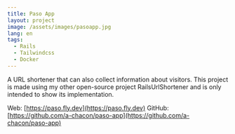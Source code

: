 ```yaml
---
title: Paso App
layout: project
image: /assets/images/pasoapp.jpg
lang: en
tags:
  - Rails
  - Tailwindcss
  - Docker
---
```

A URL shortener that can also collect information about visitors. This project is made using my other open-source project RailsUrlShortener and is only intended to show its implementation.

Web: [https://paso.fly.dev](https://paso.fly.dev)
GitHub: [https://github.com/a-chacon/paso-app](https://github.com/a-chacon/paso-app)

